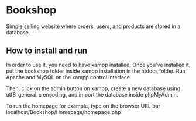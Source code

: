 # Bookshop

Simple selling website where orders, users, and products are stored in a database. 

## How to install and run

In order to use it, you need to have xampp installed. Once you've installed it, put the bookshop folder inside xampp installation in the htdocs folder.
Run Apache and MySQL on the xampp control interface.

Then, click on the admin button on xampp, create a new database using utf8_general_c encoding, and import the database inside phpMyAdmin. 

To run the homepage for example, type on the browser URL bar localhost/Bookshop/Homepage/homepage.php
